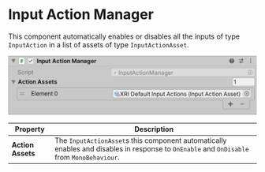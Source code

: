 # Input Action Manager

This component automatically enables or disables all the inputs of type `InputAction` in a list of assets of type `InputActionAsset`.

![InputActionManager component](images/input-action-manager.png)

| **Property** | **Description** |
|---|---|
| **Action Assets** | The `InputActionAsset`s this component automatically enables and disables in response to `OnEnable` and `OnDisable` from `MonoBehaviour`. |